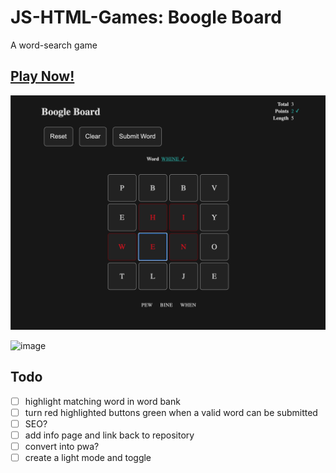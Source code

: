 # JS-HTML-Games: Boogle Board
A word-search game

## [Play Now!](https://picaq.github.io/JS+HTML-Games/)

[![image](boggle_game.png)](https://picaq.github.io/JS+HTML-Games/)


![image](https://user-images.githubusercontent.com/34908590/128127040-8f711ec5-c03c-4af3-9aaa-bebcc1bc6513.png)


## Todo
- [ ] highlight matching word in word bank
- [ ] turn red highlighted buttons green when a valid word can be submitted
- [ ] SEO?
- [ ] add info page and link back to repository
- [ ] convert into pwa?
- [ ] create a light mode and toggle
